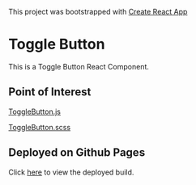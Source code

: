 This project was bootstrapped with [Create React App](https://github.com/facebook/create-react-app)

# Toggle Button
This is a Toggle Button React Component.

## Point of Interest
[ToggleButton.js](src/ToggleButton.js)

[ToggleButton.scss](src/ToggleButton.scss)

## Deployed on Github Pages
Click [here](https://go-rahul.github.io/react-toggle-button/) to view the deployed build.


